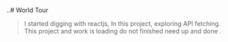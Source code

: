 ..# World Tour

> I started digging with reactjs, In this project, exploring API fetching. 
This project
> and work is loading do not finished need up
and done . 
> 
